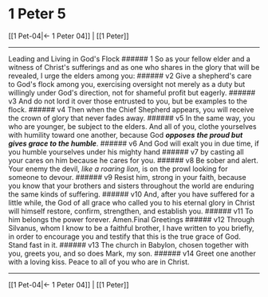 # 1 Peter 5

[[1 Pet-04|← 1 Peter 04]] | [[1 Peter]]
***

Leading and Living in God's Flock ###### 1 So as your fellow elder and a witness of Christ's sufferings and as one who shares in the glory that will be revealed, I urge the elders among you: ###### v2 Give a shepherd's care to God's flock among you, exercising oversight not merely as a duty but willingly under God's direction, not for shameful profit but eagerly. ###### v3 And do not lord it over those entrusted to you, but be examples to the flock. ###### v4 Then when the Chief Shepherd appears, you will receive the crown of glory that never fades away. ###### v5 In the same way, you who are younger, be subject to the elders. And all of you, clothe yourselves with humility toward one another, because God **_opposes_** **_the proud but gives grace to the humble_**. ###### v6 And God will exalt you in due time, if you humble yourselves under his mighty hand ###### v7 by casting all your cares on him because he cares for you. ###### v8 Be sober and alert. Your enemy the devil, _like_ _a roaring lion,_ is on the prowl looking for someone to devour. ###### v9 Resist him, strong in your faith, because you know that your brothers and sisters throughout the world are enduring the same kinds of suffering. ###### v10 And, after you have suffered for a little while, the God of all grace who called you to his eternal glory in Christ will himself restore, confirm, strengthen, and establish you. ###### v11 To him belongs the power forever. Amen.Final Greetings ###### v12 Through Silvanus, whom I know to be a faithful brother, I have written to you briefly, in order to encourage you and testify that this is the true grace of God. Stand fast in it. ###### v13 The church in Babylon, chosen together with you, greets you, and so does Mark, my son. ###### v14 Greet one another with a loving kiss. Peace to all of you who are in Christ.

***
[[1 Pet-04|← 1 Peter 04]] | [[1 Peter]]
